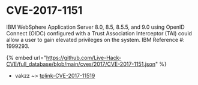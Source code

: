 # CVE-2017-1151

IBM WebSphere Application Server 8.0, 8.5, 8.5.5, and 9.0 using OpenID Connect (OIDC) configured with a Trust Association Interceptor (TAI) could allow a user to gain elevated privileges on the system. IBM Reference #: 1999293.

{% embed url="https://github.com/Live-Hack-CVE/full_database/blob/main/cves/2017/CVE-2017-1151.json" %}


* vakzz ~> [tplink-CVE-2017-11519](https://zeste.alice-snow.ru/2017/database/cve-2017-1151/tplink-cve-2017-11519-vakzz)